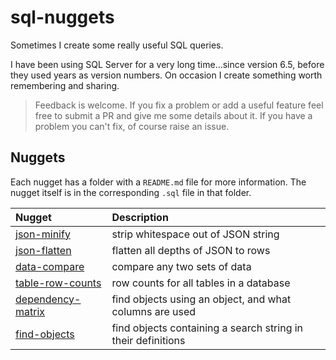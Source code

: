 # sql-nuggets

Sometimes I create some really useful SQL queries.

I have been using SQL Server for a very long time...since version 6.5, before they used years as version numbers. On occasion I create something worth remembering and sharing.

>Feedback is welcome. If you fix a problem or add a useful feature feel free to submit a PR and give me some details about it. If you have a problem you can't fix, of course raise an issue.

## Nuggets

Each nugget has a folder with a `README.md` file for more information. The nugget itself is in the corresponding `.sql` file in that folder.

|Nugget|Description|
|:---|:---|
|[json-minify](/nuggets/json-minify)|strip whitespace out of JSON string|
|[json-flatten](/nuggets/json-flatten)|flatten all depths of JSON to rows|
|[data-compare](/nuggets/data-compare)|compare any two sets of data|
|[table-row-counts](/nuggets/table-row-counts)|row counts for all tables in a database|
|[dependency-matrix](/nuggets/dependency-matrix)|find objects using an object, and what columns are used|
|[find-objects](/nuggets/find-objects)|find objects containing a search string in their definitions|